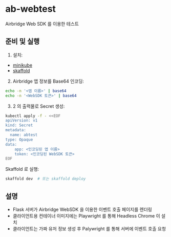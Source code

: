 # ab-webtest
Airbridge Web SDK 를 이용한 테스트 

## 준비 및 실행

1. 설치: 
- [minikube](https://minikube.sigs.k8s.io/docs/start/)
- [skaffold](https://skaffold.dev/)

2. Airbridge 앱 정보를 Base64 인코딩:

```bash
echo -n '<앱 이름>' | base64
echo -n '<WebSDK 토큰>' | base64
```

3. 2 의 출력물로 Secret 생성:
```bash
kubectl apply -f - <<EOF 
apiVersion: v1
kind: Secret 
metadata:
  name: abtest
type: Opaque 
data:
    app: <인코딩된 앱 이름>
    token: <인코딩된 WebSDK 토큰>
EOF
```

Skaffold 로 실행:
```bash
skaffold dev  # 또는 skaffold deploy
```

## 설명

- Flask 서버가 Airbridge WebSDK 을 이용한 이벤트 호출 페이지를 렌더링 
- 클라이언트용 컨테이너 이미지에는 Playwright 를 통해 Headless Chrome 이 설치
- 클라이언트는 가짜 유저 정보 생성 후 Palywright 를 통해 서버에 이벤트 호출 요청 

